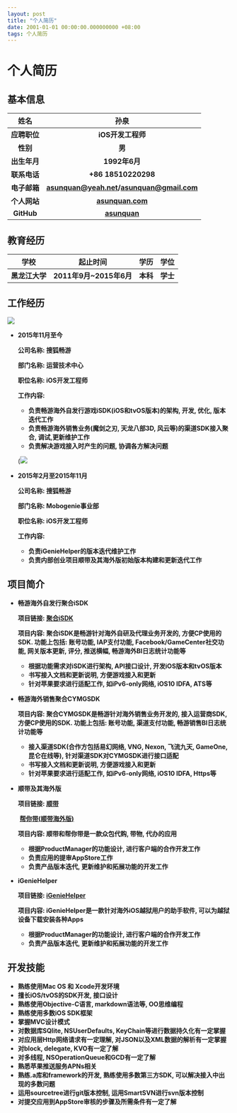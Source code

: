 ```yaml
---
layout: post
title: "个人简历"
date: 2001-01-01 00:00:00.000000000 +08:00
tags: 个人简历
---
```


# 个人简历

## 基本信息

|   **姓名**   |                  **孙泉**                  |
| :--------: | :--------------------------------------: |
|  **应聘职位**  |               **iOS开发工程师**               |
|   **性别**   |                  **男**                   |
|  **出生年月**  |               **1992年6月**                |
|  **联系电话**  |           **+86 18510220298**            |
|  **电子邮箱**  | **[asunquan@yeah.net](asuqnuan@yeah.com)/[asunquan@gmail.com](asunquan@gmail.com)** |
|  **个人网站**  | **[asunquan.com](http://www.asunquan.com)** |
| **GitHub** | **[asunquan](https://github.com/asunquan)** |

## 教育经历

|  **学校**   |      **起止时间**       | **学历** | **学位** |
| :-------: | :-----------------: | :----: | :----: |
| **黑龙江大学** | **2011年9月~2015年6月** | **本科** | **学士** |

## 工作经历

![](http://i1.piimg.com/567571/1208496a3815ddfc.jpg)

* **2015年11月至今**

  **公司名称: 搜狐畅游**

  **部门名称: 运营技术中心**

  **职位名称: iOS开发工程师**

  **工作内容:**

  * **负责畅游海外自发行游戏iSDK(iOS和tvOS版本)的架构, 开发, 优化, 版本迭代工作**
  * **负责畅游海外销售业务(魔剑之刃, 天龙八部3D, 风云等)的渠道SDK接入聚合, 调试,更新维护工作**
  * **负责解决游戏接入时产生的问题, 协调各方解决问题**

  (![](http://i1.piimg.com/567571/3d8f6f8d3df47a42.jpg)

* **2015年2月至2015年11月**

  **公司名称: 搜狐畅游**

  **部门名称: Mobogenie事业部**

  **职位名称: iOS开发工程师**

  **工作内容:**

  - **负责iGenieHelper的版本迭代维护工作**
  - **负责内部创业项目顺带及其海外版初始版本构建和更新迭代工作**

## 项目简介

* **畅游海外自发行聚合iSDK**

  **项目链接: [聚合iSDK](http://open.cy.com)**

  **项目内容: 聚合iSDK是畅游针对海外自研及代理业务开发的, 方便CP使用的SDK. 功能上包括: 账号功能, IAP支付功能, Facebook/GameCenter社交功能, 网关版本更新, 评分, 推送横幅, 畅游海外BI日志统计功能等**

  * **根据功能需求对iSDK进行架构, API接口设计, 开发iOS版本和tvOS版本**
  * **书写接入文档和更新说明, 方便游戏接入和更新**
  * **针对苹果要求进行适配工作, 如iPv6-only网络, iOS10 IDFA, ATS等**

* **畅游海外销售聚合CYMGSDK**

  **项目内容: 聚合CYMGSDK是畅游针对海外销售业务开发的,  接入运营商SDK, 方便CP使用的SDK. 功能上包括: 账号功能, 渠道支付功能, 畅游销售BI日志统计功能等**

  - **接入渠道SDK(合作方包括易幻网络, VNG, Nexon, 飞流九天, GameOne, 昆仑在线等), 针对渠道SDK对CYMGSDK进行接口适配**
  - **书写接入文档和更新说明, 方便游戏接入和更新**
  - **针对苹果要求进行适配工作, 如iPv6-only网络, iOS10 IDFA, Https等**

* **顺带及其海外版**

  **项目链接: [顺带](https://itunes.apple.com/us/app/shun-dai-shun-dai-zai-shou/id1032683615?mt=1&app=music)**

  ​                 **[帮你带(顺带海外版)](https://itunes.apple.com/us/app/bang-ni-dai/id1108427044?mt=1&app=music)**

  **项目内容: 顺带和帮你带是一款众包代购, 带物, 代办的应用**

  * **根据ProductManager的功能设计, 进行客户端的合作开发工作**
  * **负责应用的提审AppStore工作**
  * **负责产品版本迭代, 更新维护和拓展功能的开发工作**

* **iGenieHelper**

  **项目链接: [iGenieHelper](http://www.igeniehelper.com)**

  **项目内容: iGenieHelper是一款针对海外iOS越狱用户的助手软件, 可以为越狱设备下载安装各种Apps**

  * **根据ProductManager的功能设计, 进行客户端的合作开发工作**
  * **负责产品版本迭代, 更新维护和拓展功能的开发工作**

## 开发技能

* **熟练使用Mac OS 和 Xcode开发环境**
* **擅长iOS/tvOS的SDK开发, 接口设计**
* **熟练使用Objective-C语言, markdown语法等, OO思维编程**
* **熟练使用多数iOS SDK框架**
* **掌握MVC设计模式**
* **对数据库SQlite, NSUserDefaults, KeyChain等进行数据持久化有一定掌握**
* **对应用层Http网络请求有一定理解, 对JSON以及XML数据的解析有一定掌握**
* **对block, delegate, KVO有一定了解**
* **对多线程, NSOperationQueue和GCD有一定了解**
* **熟悉苹果推送服务APNs相关**
* **熟练.a库和framework的开发, 熟练使用多数第三方SDK, 可以解决接入中出现的多数问题**
* **运用sourcetree进行git版本控制, 运用SmartSVN进行svn版本控制**
* **对提交应用到AppStore审核的步骤及所需条件有一定了解**
  ​
